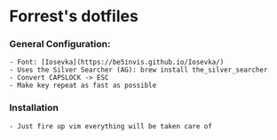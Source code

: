 # Forrest's dotfiles

### General Configuration:

    - Font: [Iosevka](https://be5invis.github.io/Iosevka/)
    - Uses the Silver Searcher (AG): brew install the_silver_searcher
    - Convert CAPSLOCK -> ESC
    - Make key repeat as fast as possible

### Installation

    - Just fire up vim everything will be taken care of
